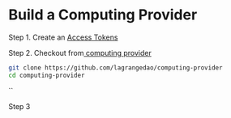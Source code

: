 # Build a Computing Provider

Step 1. Create an [Access Tokens](https://lagrangedao.org/personal\_center/setting/tokens)

Step 2. Checkout from[ computing provider](https://github.com/lagrangedao/computing-provider)

```sh
git clone https://github.com/lagrangedao/computing-provider
cd computing-provider
```



``



Step 3&#x20;
